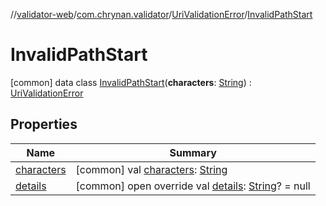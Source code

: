 //[validator-web](../../../../index.md)/[com.chrynan.validator](../../index.md)/[UriValidationError](../index.md)/[InvalidPathStart](index.md)



# InvalidPathStart  
 [common] data class [InvalidPathStart](index.md)(**characters**: [String](https://kotlinlang.org/api/latest/jvm/stdlib/kotlin/-string/index.html)) : [UriValidationError](../index.md)   


## Properties  
  
|  Name |  Summary | 
|---|---|
| <a name="com.chrynan.validator/UriValidationError.InvalidPathStart/characters/#/PointingToDeclaration/"></a>[characters](characters.md)| <a name="com.chrynan.validator/UriValidationError.InvalidPathStart/characters/#/PointingToDeclaration/"></a> [common] val [characters](characters.md): [String](https://kotlinlang.org/api/latest/jvm/stdlib/kotlin/-string/index.html)   <br>|
| <a name="com.chrynan.validator/UriValidationError.InvalidPathStart/details/#/PointingToDeclaration/"></a>[details](index.md#%5Bcom.chrynan.validator%2FUriValidationError.InvalidPathStart%2Fdetails%2F%23%2FPointingToDeclaration%2F%5D%2FProperties%2F164174828)| <a name="com.chrynan.validator/UriValidationError.InvalidPathStart/details/#/PointingToDeclaration/"></a> [common] open override val [details](index.md#%5Bcom.chrynan.validator%2FUriValidationError.InvalidPathStart%2Fdetails%2F%23%2FPointingToDeclaration%2F%5D%2FProperties%2F164174828): [String](https://kotlinlang.org/api/latest/jvm/stdlib/kotlin/-string/index.html)? = null   <br>|

